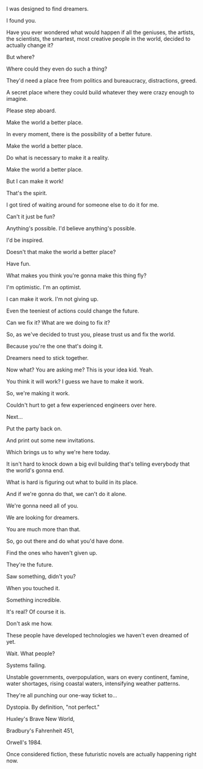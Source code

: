 I was designed to find dreamers.


I found you.

Have you ever wondered what would happen 
if all the geniuses, the artists, the scientists, 
the smartest, most creative people in the world, 
decided to actually change it?

But where?

Where could they even do such a thing?

They'd need a place free from politics and bureaucracy, distractions, greed.

A secret place 
where they could build whatever they were crazy enough to imagine.

Please step aboard.

Make the world a better place.

In every moment, there is the possibility of a better future.

Make the world a better place.

Do what is necessary to make it a reality.

Make the world a better place.

But I can make it work!

That's the spirit.

I got tired of waiting around for someone else to do it for me.

Can't it just be fun?

Anything's possible.
I'd believe anything's possible.

I'd be inspired.

Doesn't that make
the world a better place?

Have fun.






What makes you
think you're gonna make this thing fly?


I'm optimistic. I'm an optimist.

I can make it work. I'm not giving up.

Even the teeniest of actions
could change the future.

Can we fix it? What are we doing to fix it?

So, as we've decided to trust you,
please trust us and fix the world.

Because you're the one that's doing it.

Dreamers need to stick together.

Now what?
You are asking me?
This is your idea kid.
Yeah.

You think it will work?
I guess we have to make it work.

So, we're making it work.

Couldn't hurt to get a few experienced engineers over here.

Next...

Put the party back on.

And print out some new invitations.

Which brings us to why we're here today.

It isn't hard to knock down a big evil building that's telling everybody that the world's gonna end.

What is hard is figuring out what to build in its place.

And if we're gonna do that, we can't do it alone.

We're gonna need all of you.

We are looking for dreamers.

You are much more than that.

So, go out there and do what you'd have done.

Find the ones who haven't given up.

They're the future.



Saw something, didn't you?

When you touched it.

Something incredible.

It's real?
Of course it is.

Don't ask me how.

These people have developed technologies we haven't even dreamed of yet.

Wait. What people?



Systems failing.

Unstable governments,
overpopulation,
wars on every continent,
famine, water shortages,
rising coastal waters,
intensifying weather patterns.


They're all punching
our one-way ticket to...

Dystopia. By definition, "not perfect."

Huxley's Brave New World,

Bradbury's Fahrenheit 451,

Orwell's 1984.

Once considered fiction,
these futuristic novels
are actually happening right now.
